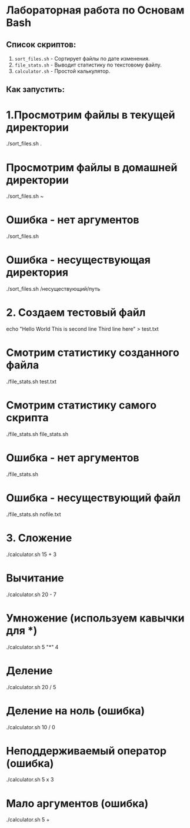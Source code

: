 # Лабораторная работа по Основам Bash

## Список скриптов:

1. `sort_files.sh` - Сортирует файлы по дате изменения.
2. `file_stats.sh` - Выводит статистику по текстовому файлу.
3. `calculator.sh` - Простой калькулятор.

## Как запустить:

# 1.Просмотрим файлы в текущей директории
./sort_files.sh .
# Просмотрим файлы в домашней директории
./sort_files.sh ~
# Ошибка - нет аргументов
./sort_files.sh
# Ошибка - несуществующая директория
./sort_files.sh /несуществующий/путь

# 2. Создаем тестовый файл
echo "Hello World
This is second line
Third line here" > test.txt
# Смотрим статистику созданного файла
./file_stats.sh test.txt
# Смотрим статистику самого скрипта
./file_stats.sh file_stats.sh
# Ошибка - нет аргументов
./file_stats.sh
# Ошибка - несуществующий файл
./file_stats.sh nofile.txt

# 3. Сложение
./calculator.sh 15 + 3
# Вычитание
./calculator.sh 20 - 7
# Умножение (используем кавычки для *)
./calculator.sh 5 "*" 4
# Деление
./calculator.sh 20 / 5
# Деление на ноль (ошибка)
./calculator.sh 10 / 0
# Неподдерживаемый оператор (ошибка)
./calculator.sh 5 x 3
# Мало аргументов (ошибка)
./calculator.sh 5 +